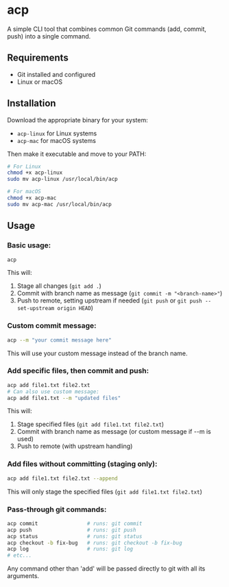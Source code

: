 # acp

A simple CLI tool that combines common Git commands (add, commit, push) into a single command.

## Requirements
- Git installed and configured
- Linux or macOS

## Installation
Download the appropriate binary for your system:
- `acp-linux` for Linux systems
- `acp-mac` for macOS systems

Then make it executable and move to your PATH:
```bash
# For Linux
chmod +x acp-linux
sudo mv acp-linux /usr/local/bin/acp
```

```bash
# For macOS
chmod +x acp-mac
sudo mv acp-mac /usr/local/bin/acp
```

## Usage

### Basic usage:
```bash
acp
```
This will:
1. Stage all changes (`git add .`)
2. Commit with branch name as message (`git commit -m "<branch-name>"`)
3. Push to remote, setting upstream if needed (`git push` or `git push --set-upstream origin HEAD`)

### Custom commit message:
```bash
acp --m "your commit message here"
```
This will use your custom message instead of the branch name.

### Add specific files, then commit and push:
```bash
acp add file1.txt file2.txt
# Can also use custom message:
acp add file1.txt --m "updated files"
```
This will:
1. Stage specified files (`git add file1.txt file2.txt`)
2. Commit with branch name as message (or custom message if --m is used)
3. Push to remote (with upstream handling)

### Add files without committing (staging only):
```bash
acp add file1.txt file2.txt --append
```
This will only stage the specified files (`git add file1.txt file2.txt`)

### Pass-through git commands:
```bash
acp commit                # runs: git commit
acp push                  # runs: git push
acp status                # runs: git status
acp checkout -b fix-bug   # runs: git checkout -b fix-bug
acp log                   # runs: git log
# etc...
```
Any command other than 'add' will be passed directly to git with all its arguments.
